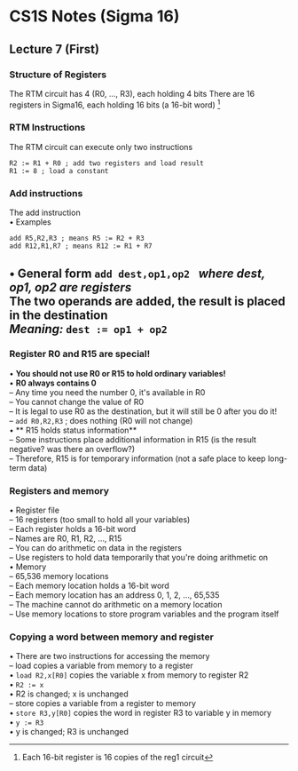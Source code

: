 # CS1S Notes (Sigma 16)
## Lecture 7 (First)
### Structure of Registers
The RTM circuit has 4 (R0, …, R3), each holding 4 bits 
There are 16 registers in Sigma16, each holding 16 bits (a
16-bit word) [^1]  

### RTM Instructions
The RTM circuit can execute only two instructions  
```
R2 := R1 + R0 ; add two registers and load result
R1 := 8 ; load a constant
```
### Add instructions
The add instruction  
• Examples  
```
add R5,R2,R3 ; means R5 := R2 + R3
add R12,R1,R7 ; means R12 := R1 + R7
```
• General form
`add dest,op1,op2 ` *where dest, op1, op2 are registers*  
**The two operands are added, the result is placed in the destination**  
*Meaning:* `dest := op1 + op2`  
---------------------
### Register R0 and R15 are special!
• **You should not use R0 or R15 to hold ordinary variables!**  
• **R0 always contains 0**  
– Any time you need the number 0, it's available in R0  
– You cannot change the value of R0  
– It is legal to use R0 as the destination, but it will still be 0 after you do it!  
– `add R0,R2,R3` ; does nothing (R0 will not change)  
• ** R15 holds status information**  
– Some instructions place additional information in R15 (is the result
negative? was there an overflow?)  
– Therefore, R15 is for temporary information (not a safe place to keep
long-term data)  

### Registers and memory
• Register file  
– 16 registers (too small to hold all your variables)  
– Each register holds a 16-bit word  
– Names are R0, R1, R2, ..., R15  
– You can do arithmetic on data in the registers  
– Use registers to hold data temporarily that you're doing arithmetic on  
• Memory  
– 65,536 memory locations  
– Each memory location holds a 16-bit word  
– Each memory location has an address 0, 1, 2, …, 65,535  
– The machine cannot do arithmetic on a memory location  
– Use memory locations to store program variables and the program itself  

### Copying a word between memory and register
• There are two instructions for accessing the memory  
– load copies a variable from memory to a register  
• `load R2,x[R0]` copies the variable x from memory to register R2  
• `R2 := x`  
• R2 is changed; x is unchanged  
– store copies a variable from a register to memory  
• `store R3,y[R0]` copies the word in register R3 to variable y in memory  
• `y := R3`  
• y is changed; R3 is unchanged  

[^1]: Each 16-bit register is 16 copies of the reg1 circuit
